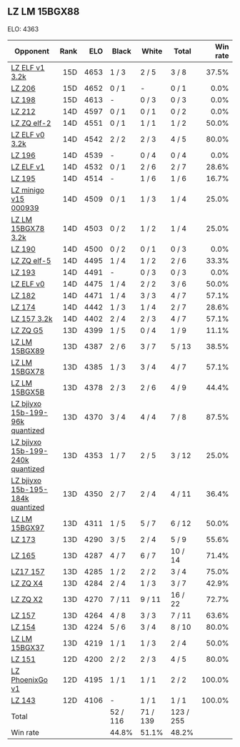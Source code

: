 ## LZ LM 15BGX88 ##

ELO: 4363

Opponent | Rank | ELO | Black | White | Total | Win rate
---------|-----:|----:|-------|-------|-------|-------:
[LZ ELF v1 3.2k](LZ%20ELF%20v1%203.2k.md) | 15D | 4653 | 1 / 3 | 2 / 5 | 3 / 8 | 37.5%
[LZ 206](LZ%20206.md) | 15D | 4652 | 0 / 1 | - | 0 / 1 | 0.0%
[LZ 198](LZ%20198.md) | 15D | 4613 | - | 0 / 3 | 0 / 3 | 0.0%
[LZ 212](LZ%20212.md) | 14D | 4597 | 0 / 1 | 0 / 1 | 0 / 2 | 0.0%
[LZ ZQ elf-2](LZ%20ZQ%20elf-2.md) | 14D | 4551 | 0 / 1 | 1 / 1 | 1 / 2 | 50.0%
[LZ ELF v0 3.2k](LZ%20ELF%20v0%203.2k.md) | 14D | 4542 | 2 / 2 | 2 / 3 | 4 / 5 | 80.0%
[LZ 196](LZ%20196.md) | 14D | 4539 | - | 0 / 4 | 0 / 4 | 0.0%
[LZ ELF v1](LZ%20ELF%20v1.md) | 14D | 4532 | 0 / 1 | 2 / 6 | 2 / 7 | 28.6%
[LZ 195](LZ%20195.md) | 14D | 4514 | - | 1 / 6 | 1 / 6 | 16.7%
[LZ minigo v15 000939](LZ%20minigo%20v15%20000939.md) | 14D | 4509 | 0 / 1 | 1 / 3 | 1 / 4 | 25.0%
[LZ LM 15BGX78 3.2k](LZ%20LM%2015BGX78%203.2k.md) | 14D | 4503 | 0 / 2 | 1 / 2 | 1 / 4 | 25.0%
[LZ 190](LZ%20190.md) | 14D | 4500 | 0 / 2 | 0 / 1 | 0 / 3 | 0.0%
[LZ ZQ elf-5](LZ%20ZQ%20elf-5.md) | 14D | 4495 | 1 / 4 | 1 / 2 | 2 / 6 | 33.3%
[LZ 193](LZ%20193.md) | 14D | 4491 | - | 0 / 3 | 0 / 3 | 0.0%
[LZ ELF v0](LZ%20ELF%20v0.md) | 14D | 4475 | 1 / 4 | 2 / 2 | 3 / 6 | 50.0%
[LZ 182](LZ%20182.md) | 14D | 4471 | 1 / 4 | 3 / 3 | 4 / 7 | 57.1%
[LZ 174](LZ%20174.md) | 14D | 4442 | 1 / 3 | 1 / 4 | 2 / 7 | 28.6%
[LZ 157 3.2k](LZ%20157%203.2k.md) | 14D | 4402 | 2 / 4 | 2 / 3 | 4 / 7 | 57.1%
[LZ ZQ G5](LZ%20ZQ%20G5.md) | 13D | 4399 | 1 / 5 | 0 / 4 | 1 / 9 | 11.1%
[LZ LM 15BGX89](LZ%20LM%2015BGX89.md) | 13D | 4387 | 2 / 6 | 3 / 7 | 5 / 13 | 38.5%
[LZ LM 15BGX78](LZ%20LM%2015BGX78.md) | 13D | 4385 | 1 / 3 | 3 / 4 | 4 / 7 | 57.1%
[LZ LM 15BGX5B](LZ%20LM%2015BGX5B.md) | 13D | 4378 | 2 / 3 | 2 / 6 | 4 / 9 | 44.4%
[LZ bjiyxo 15b-199-96k quantized](LZ%20bjiyxo%2015b-199-96k%20quantized.md) | 13D | 4370 | 3 / 4 | 4 / 4 | 7 / 8 | 87.5%
[LZ bjiyxo 15b-199-240k quantized](LZ%20bjiyxo%2015b-199-240k%20quantized.md) | 13D | 4353 | 1 / 7 | 2 / 5 | 3 / 12 | 25.0%
[LZ bjiyxo 15b-195-184k quantized](LZ%20bjiyxo%2015b-195-184k%20quantized.md) | 13D | 4350 | 2 / 7 | 2 / 4 | 4 / 11 | 36.4%
[LZ LM 15BGX97](LZ%20LM%2015BGX97.md) | 13D | 4311 | 1 / 5 | 5 / 7 | 6 / 12 | 50.0%
[LZ 173](LZ%20173.md) | 13D | 4290 | 3 / 5 | 2 / 4 | 5 / 9 | 55.6%
[LZ 165](LZ%20165.md) | 13D | 4287 | 4 / 7 | 6 / 7 | 10 / 14 | 71.4%
[LZ17 157](LZ17%20157.md) | 13D | 4285 | 1 / 2 | 2 / 2 | 3 / 4 | 75.0%
[LZ ZQ X4](LZ%20ZQ%20X4.md) | 13D | 4284 | 2 / 4 | 1 / 3 | 3 / 7 | 42.9%
[LZ ZQ X2](LZ%20ZQ%20X2.md) | 13D | 4270 | 7 / 11 | 9 / 11 | 16 / 22 | 72.7%
[LZ 157](LZ%20157.md) | 13D | 4264 | 4 / 8 | 3 / 3 | 7 / 11 | 63.6%
[LZ 154](LZ%20154.md) | 13D | 4224 | 5 / 6 | 3 / 4 | 8 / 10 | 80.0%
[LZ LM 15BGX37](LZ%20LM%2015BGX37.md) | 13D | 4219 | 1 / 1 | 1 / 3 | 2 / 4 | 50.0%
[LZ 151](LZ%20151.md) | 12D | 4200 | 2 / 2 | 2 / 3 | 4 / 5 | 80.0%
[LZ PhoenixGo v1](LZ%20PhoenixGo%20v1.md) | 12D | 4195 | 1 / 1 | 1 / 1 | 2 / 2 | 100.0%
[LZ 143](LZ%20143.md) | 12D | 4106 | - | 1 / 1 | 1 / 1 | 100.0%
Total | | | 52 / 116 | 71 / 139 | 123 / 255 | 
Win rate| | | 44.8% | 51.1% | 48.2% | 
